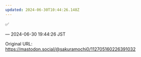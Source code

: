 ```yaml
---
updated: 2024-06-30T10:44:26.148Z
---
```


<p>✅</p>

&mdash; 2024-06-30 19:44:26 JST

Original URL: https://mastodon.social/@sakuramochi0/112705160226391032
